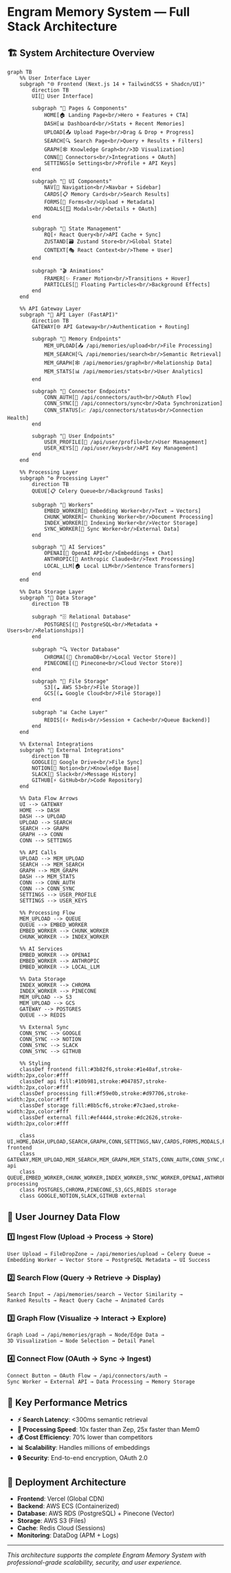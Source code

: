 # Engram Memory System — Full Stack Architecture

## 🏗️ System Architecture Overview

```mermaid
graph TB
    %% User Interface Layer
    subgraph "🌐 Frontend (Next.js 14 + TailwindCSS + Shadcn/UI)"
        direction TB
        UI[👤 User Interface]
        
        subgraph "📱 Pages & Components"
            HOME[🏠 Landing Page<br/>Hero + Features + CTA]
            DASH[📊 Dashboard<br/>Stats + Recent Memories]
            UPLOAD[📤 Upload Page<br/>Drag & Drop + Progress]
            SEARCH[🔍 Search Page<br/>Query + Results + Filters]
            GRAPH[🕸️ Knowledge Graph<br/>3D Visualization]
            CONN[🔗 Connectors<br/>Integrations + OAuth]
            SETTINGS[⚙️ Settings<br/>Profile + API Keys]
        end
        
        subgraph "🎨 UI Components"
            NAV[🧭 Navigation<br/>Navbar + Sidebar]
            CARDS[📋 Memory Cards<br/>Search Results]
            FORMS[📝 Forms<br/>Upload + Metadata]
            MODALS[🪟 Modals<br/>Details + OAuth]
        end
        
        subgraph "🔄 State Management"
            RQ[⚡ React Query<br/>API Cache + Sync]
            ZUSTAND[🗃️ Zustand Store<br/>Global State]
            CONTEXT[🎭 React Context<br/>Theme + User]
        end
        
        subgraph "🎬 Animations"
            FRAMER[✨ Framer Motion<br/>Transitions + Hover]
            PARTICLES[🌟 Floating Particles<br/>Background Effects]
        end
    end
    
    %% API Gateway Layer
    subgraph "🚀 API Layer (FastAPI)"
        direction TB
        GATEWAY[🌐 API Gateway<br/>Authentication + Routing]
        
        subgraph "📡 Memory Endpoints"
            MEM_UPLOAD[📤 /api/memories/upload<br/>File Processing]
            MEM_SEARCH[🔍 /api/memories/search<br/>Semantic Retrieval]
            MEM_GRAPH[🕸️ /api/memories/graph<br/>Relationship Data]
            MEM_STATS[📊 /api/memories/stats<br/>User Analytics]
        end
        
        subgraph "🔗 Connector Endpoints"
            CONN_AUTH[🔐 /api/connectors/auth<br/>OAuth Flow]
            CONN_SYNC[🔄 /api/connectors/sync<br/>Data Synchronization]
            CONN_STATUS[📈 /api/connectors/status<br/>Connection Health]
        end
        
        subgraph "👤 User Endpoints"
            USER_PROFILE[👤 /api/user/profile<br/>User Management]
            USER_KEYS[🔑 /api/user/keys<br/>API Key Management]
        end
    end
    
    %% Processing Layer
    subgraph "⚙️ Processing Layer"
        direction TB
        QUEUE[📋 Celery Queue<br/>Background Tasks]
        
        subgraph "🔄 Workers"
            EMBED_WORKER[🧠 Embedding Worker<br/>Text → Vectors]
            CHUNK_WORKER[✂️ Chunking Worker<br/>Document Processing]
            INDEX_WORKER[📇 Indexing Worker<br/>Vector Storage]
            SYNC_WORKER[🔄 Sync Worker<br/>External Data]
        end
        
        subgraph "🤖 AI Services"
            OPENAI[🧠 OpenAI API<br/>Embeddings + Chat]
            ANTHROPIC[🤖 Anthropic Claude<br/>Text Processing]
            LOCAL_LLM[🏠 Local LLM<br/>Sentence Transformers]
        end
    end
    
    %% Data Storage Layer
    subgraph "💾 Data Storage"
        direction TB
        
        subgraph "🗄️ Relational Database"
            POSTGRES[(🐘 PostgreSQL<br/>Metadata + Users<br/>Relationships)]
        end
        
        subgraph "🔍 Vector Database"
            CHROMA[(🎨 ChromaDB<br/>Local Vector Store)]
            PINECONE[(🌲 Pinecone<br/>Cloud Vector Store)]
        end
        
        subgraph "📁 File Storage"
            S3[(☁️ AWS S3<br/>File Storage)]
            GCS[(☁️ Google Cloud<br/>File Storage)]
        end
        
        subgraph "📊 Cache Layer"
            REDIS[(⚡ Redis<br/>Session + Cache<br/>Queue Backend)]
        end
    end
    
    %% External Integrations
    subgraph "🔗 External Integrations"
        direction TB
        GOOGLE[📁 Google Drive<br/>File Sync]
        NOTION[📝 Notion<br/>Knowledge Base]
        SLACK[💬 Slack<br/>Message History]
        GITHUB[⚡ GitHub<br/>Code Repository]
    end
    
    %% Data Flow Arrows
    UI --> GATEWAY
    HOME --> DASH
    DASH --> UPLOAD
    UPLOAD --> SEARCH
    SEARCH --> GRAPH
    GRAPH --> CONN
    CONN --> SETTINGS
    
    %% API Calls
    UPLOAD --> MEM_UPLOAD
    SEARCH --> MEM_SEARCH
    GRAPH --> MEM_GRAPH
    DASH --> MEM_STATS
    CONN --> CONN_AUTH
    CONN --> CONN_SYNC
    SETTINGS --> USER_PROFILE
    SETTINGS --> USER_KEYS
    
    %% Processing Flow
    MEM_UPLOAD --> QUEUE
    QUEUE --> EMBED_WORKER
    EMBED_WORKER --> CHUNK_WORKER
    CHUNK_WORKER --> INDEX_WORKER
    
    %% AI Services
    EMBED_WORKER --> OPENAI
    EMBED_WORKER --> ANTHROPIC
    EMBED_WORKER --> LOCAL_LLM
    
    %% Data Storage
    INDEX_WORKER --> CHROMA
    INDEX_WORKER --> PINECONE
    MEM_UPLOAD --> S3
    MEM_UPLOAD --> GCS
    GATEWAY --> POSTGRES
    QUEUE --> REDIS
    
    %% External Sync
    CONN_SYNC --> GOOGLE
    CONN_SYNC --> NOTION
    CONN_SYNC --> SLACK
    CONN_SYNC --> GITHUB
    
    %% Styling
    classDef frontend fill:#3b82f6,stroke:#1e40af,stroke-width:2px,color:#fff
    classDef api fill:#10b981,stroke:#047857,stroke-width:2px,color:#fff
    classDef processing fill:#f59e0b,stroke:#d97706,stroke-width:2px,color:#fff
    classDef storage fill:#8b5cf6,stroke:#7c3aed,stroke-width:2px,color:#fff
    classDef external fill:#ef4444,stroke:#dc2626,stroke-width:2px,color:#fff
    
    class UI,HOME,DASH,UPLOAD,SEARCH,GRAPH,CONN,SETTINGS,NAV,CARDS,FORMS,MODALS,RQ,ZUSTAND,CONTEXT,FRAMER,PARTICLES frontend
    class GATEWAY,MEM_UPLOAD,MEM_SEARCH,MEM_GRAPH,MEM_STATS,CONN_AUTH,CONN_SYNC,CONN_STATUS,USER_PROFILE,USER_KEYS api
    class QUEUE,EMBED_WORKER,CHUNK_WORKER,INDEX_WORKER,SYNC_WORKER,OPENAI,ANTHROPIC,LOCAL_LLM processing
    class POSTGRES,CHROMA,PINECONE,S3,GCS,REDIS storage
    class GOOGLE,NOTION,SLACK,GITHUB external
```

## 🔄 User Journey Data Flow

### 1️⃣ **Ingest Flow** (Upload → Process → Store)
```
User Upload → FileDropZone → /api/memories/upload → Celery Queue → 
Embedding Worker → Vector Store → PostgreSQL Metadata → UI Success
```

### 2️⃣ **Search Flow** (Query → Retrieve → Display)
```
Search Input → /api/memories/search → Vector Similarity → 
Ranked Results → React Query Cache → Animated Cards
```

### 3️⃣ **Graph Flow** (Visualize → Interact → Explore)
```
Graph Load → /api/memories/graph → Node/Edge Data → 
3D Visualization → Node Selection → Detail Panel
```

### 4️⃣ **Connect Flow** (OAuth → Sync → Ingest)
```
Connect Button → OAuth Flow → /api/connectors/auth → 
Sync Worker → External API → Data Processing → Memory Storage
```

## 🎯 Key Performance Metrics

- **⚡ Search Latency**: <300ms semantic retrieval
- **🔄 Processing Speed**: 10x faster than Zep, 25x faster than Mem0
- **💰 Cost Efficiency**: 70% lower than competitors
- **📊 Scalability**: Handles millions of embeddings
- **🔒 Security**: End-to-end encryption, OAuth 2.0

## 🚀 Deployment Architecture

- **Frontend**: Vercel (Global CDN)
- **Backend**: AWS ECS (Containerized)
- **Database**: AWS RDS (PostgreSQL) + Pinecone (Vector)
- **Storage**: AWS S3 (Files)
- **Cache**: Redis Cloud (Sessions)
- **Monitoring**: DataDog (APM + Logs)

---

*This architecture supports the complete Engram Memory System with professional-grade scalability, security, and user experience.*
